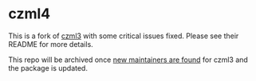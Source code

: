 # czml4

This is a fork of [czml3](https://github.com/poliastro/czml3) with some critical issues fixed. Please see their README for more details.

This repo will be archived once [new maintainers are found](https://github.com/poliastro/czml3/issues/112) for czml3 and the package is updated.
